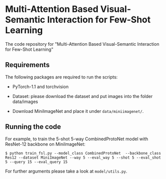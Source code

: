 # Multi-Attention Based Visual-Semantic Interaction for Few-Shot Learning

The code repository for "Multi-Attention Based Visual-Semantic Interaction for Few-Shot Learning"


## Requirements

The following packages are required to run the scripts:

- PyTorch-1.1 and torchvision

- Dataset: please download the dataset and put images into the folder data/images

- Download MiniImageNet and place it under `data/miniimagenet/`.

## Running the code

For example, to train the 5-shot 5-way CombinedProtoNet model with ResNet-12 backbone on MiniImageNet:

    $ python train_fsl.py --model_class CombinedProtoNet  --backbone_class Res12 --dataset MiniImageNet --way 5 --eval_way 5 --shot 5 --eval_shot 5 --query 15 --eval_query 15

For further arguments please take a look at `model/utils.py`.
